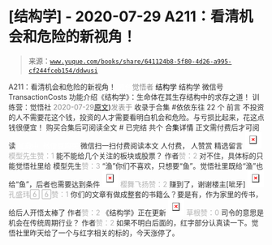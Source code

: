 # [结构学] - 2020-07-29 A211：看清机会和危险的新视角！

> 来源：[`www.yuque.com/books/share/641124b8-5f80-4d26-a995-cf244fceb154/ddwusi`](https://www.yuque.com/books/share/641124b8-5f80-4d26-a995-cf244fceb154/ddwusi)

<ne-p id="520f42f3293818f927861ebbd5b15da4_p_0" data-lake-id="520f42f3293818f927861ebbd5b15da4_p_0"><ne-text id="u82f03ad5" style="color: rgb(51, 51, 51);">A211：看清机会和危险的新视角！</ne-text></ne-p> <ne-p id="516bed9184a3ff15ba3e317e5c2748a8" data-lake-id="516bed9184a3ff15ba3e317e5c2748a8"><ne-text id="u434a2ae5" ne-fontsize="12" style="color: rgb(255, 255, 255);">原创</ne-text><ne-text id="u988a471e" style="color: rgb(140, 140, 140);">觉悟者</ne-text> <ne-text id="u7d4699a3" ne-fontsize="14">结构学</ne-text></ne-p> <ne-p id="e0b2535f7742973521bbeb1357d926fb" data-lake-id="e0b2535f7742973521bbeb1357d926fb"><ne-text id="ue99418f2" ne-fontsize="14" ne-bold="true" style="color: rgb(51, 51, 51);">结构学</ne-text></ne-p> <ne-p id="fdff74cd6917c39ad57690c9e99e6318" data-lake-id="fdff74cd6917c39ad57690c9e99e6318"><ne-text id="ucfe3eb40" ne-fontsize="14" style="color: rgb(51, 51, 51);">微信号</ne-text><ne-text id="uc12531dc" ne-fontsize="14" style="color: rgb(51, 51, 51);">TransactionCosts</ne-text></ne-p> <ne-p id="09f988be01fe78f4c4fcf2d5ddecc062" data-lake-id="09f988be01fe78f4c4fcf2d5ddecc062"><ne-text id="ud66ef883" ne-fontsize="14" style="color: rgb(51, 51, 51);">功能介绍</ne-text><ne-text id="u3a49db71" ne-fontsize="14" style="color: rgb(51, 51, 51);">《结构学》：生命体在其生存结构中的求存之道！ 训练营：觉悟社</ne-text></ne-p> <ne-p id="428cf15849580ac0bbfa338c05f44db8" data-lake-id="428cf15849580ac0bbfa338c05f44db8"><ne-text id="uffac3bb7" style="color: rgb(140, 140, 140);">2020-07-29</ne-text>[<ne-text id="u804dfbf4" ne-fontsize="14">原文</ne-text>](https://mp.weixin.qq.com/s?__biz=MzIzMDYwOTM0Mg==&mid=2247484372&idx=1&sn=878241b2d294d7ae211754e4d61302a6&chksm=e8b19b05dfc61213be7da2373817289888d81a0b1a9db63ae1739bea7fe05569290a2f2ad14e#rd))<ne-text id="ude227388" ne-fontsize="14" style="color: rgb(140, 140, 140);">发表于</ne-text></ne-p> <ne-p id="d538b9faa1bfd1a554e5e4cb9db6ed0b" data-lake-id="d538b9faa1bfd1a554e5e4cb9db6ed0b"><ne-text id="ue8edaff8" style="color: rgb(51, 51, 51);">收录于合集 #依依东往 22 个</ne-text></ne-p> <ne-p id="d74cd1ed29d3d6c14a884ed96a184f98" data-lake-id="d74cd1ed29d3d6c14a884ed96a184f98"><ne-text id="u13589928" style="color: rgb(51, 51, 51);">前言</ne-text></ne-p> <ne-p id="03ad8b67f86d085c7344401495c9c2d3" data-lake-id="03ad8b67f86d085c7344401495c9c2d3"><ne-text id="u645585f5" style="color: rgb(51, 51, 51);">不投资的人不需要花这个钱，投资的人才需要看明白机会和危险。与亏损比起来，花这点钱很便宜！</ne-text></ne-p> <ne-p id="77244c0ffa85777704db3eba27439b05" data-lake-id="77244c0ffa85777704db3eba27439b05" ne-alignment="center"><ne-text id="u96de720b" style="color: rgb(51, 51, 51);">购买合集后可阅读全文</ne-text></ne-p> <ne-p id="e389c9697cadb9ab76708a79159fc59d" data-lake-id="e389c9697cadb9ab76708a79159fc59d" ne-alignment="center"><ne-text id="u76910a65" style="color: rgb(51, 51, 51);">#</ne-text></ne-p> <ne-p id="79c247a3009fbc682d22a26156d490dc" data-lake-id="79c247a3009fbc682d22a26156d490dc" ne-alignment="center"><ne-text id="u3bbe8f29" style="color: rgb(51, 51, 51);">已完结 共个</ne-text></ne-p> <ne-p id="cfe71b7402b693f2ecc064ae0ba11dcf" data-lake-id="cfe71b7402b693f2ecc064ae0ba11dcf" ne-alignment="center"><ne-text id="u9a282e82" ne-fontsize="16">合集详情</ne-text></ne-p> <ne-p id="b8945be3e23e624ff07e21950c42e089" data-lake-id="b8945be3e23e624ff07e21950c42e089" ne-alignment="center"><ne-text id="u77d98f3c" style="color: rgb(51, 51, 51);">正文需付费后才可阅读</ne-text></ne-p> <ne-p id="4af356f270d6e40e051513c08e7c1b49" data-lake-id="4af356f270d6e40e051513c08e7c1b49" ne-alignment="center"><ne-text id="u647002f3" style="color: rgb(255, 255, 255);">加载中</ne-text></ne-p> <ne-p id="43660ed7639c01e17bbfa76e386f5ab3" data-lake-id="43660ed7639c01e17bbfa76e386f5ab3" ne-alignment="center"><ne-text id="u0495e205" style="color: rgb(255, 255, 255);"> 微信豆购买</ne-text></ne-p> <ne-p id="c0b799ae525a5c6fc48b811418689719" data-lake-id="c0b799ae525a5c6fc48b811418689719" ne-alignment="center"><ne-text id="u044b081e" style="color: rgb(51, 51, 51);">微信扫一扫付费阅读本文</ne-text></ne-p> <ne-p id="af0b63711b7725047a93c426f9dcdf53" data-lake-id="af0b63711b7725047a93c426f9dcdf53" ne-alignment="center"><ne-text id="uea3d1e28" ne-fontsize="13" style="color: rgb(51, 51, 51);">人付费， 人赞赏</ne-text></ne-p> <ne-h3 id="Ckhph" data-lake-id="Ckhph"><ne-heading-ext><ne-heading-anchor></ne-heading-anchor><ne-heading-fold></ne-heading-fold></ne-heading-ext><ne-heading-content><ne-text id="u55b2459c" ne-fontsize="16" style="color: rgb(51, 51, 51);">精选留言</ne-text></ne-heading-content></ne-h3> <ne-p id="0f4ceb63228beb99f972d963d5c3d528" data-lake-id="0f4ceb63228beb99f972d963d5c3d528"><ne-card data-card-name="image" data-card-type="inline" id="BKRFX" data-event-boundary="card" style="color: rgb(51, 51, 51);">![](img/c0241f79af667296c57d8a285dceb7ae.png)  <ne-p id="a6877c3ef607fdca4d01eedbbcba628c" data-lake-id="a6877c3ef607fdca4d01eedbbcba628c"><ne-text id="uaa0de382" style="color: rgb(179, 179, 179);">模型先生赞：1</ne-text></ne-p> <ne-p id="c05e2e427d10e93b1f71f01a9b72770e" data-lake-id="c05e2e427d10e93b1f71f01a9b72770e"><ne-text id="u5db36aa5" style="color: rgb(51, 51, 51);">能不能给几个关注的板块或股票？</ne-text></ne-p> <ne-p id="d58a3175fb8f3a4b6868864afd2984ea" data-lake-id="d58a3175fb8f3a4b6868864afd2984ea"><ne-text id="udc36f11b" style="color: rgb(51, 51, 51);">作者</ne-text><ne-text id="uccb188d7" style="color: rgb(179, 179, 179);">赞：2</ne-text></ne-p> <ne-p id="0926d13df3a613f9ab53a049b176e40d" data-lake-id="0926d13df3a613f9ab53a049b176e40d"><ne-text id="ue9afdad9" style="color: rgb(51, 51, 51);">对不住，具体标的只能觉悟社里给</ne-text></ne-p> <ne-p id="9e4f28b62e87509168dd253e0e1e10fa" data-lake-id="9e4f28b62e87509168dd253e0e1e10fa"><ne-text id="u65a211f4" style="color: rgb(51, 51, 51);">模型先生</ne-text><ne-text id="uc972f917" style="color: rgb(179, 179, 179);">赞：3</ne-text></ne-p> <ne-p id="998ebb9f75627a0da9253975f4a5d270" data-lake-id="998ebb9f75627a0da9253975f4a5d270"><ne-text id="u70a38573" style="color: rgb(51, 51, 51);">“渔”你们不喜欢，只想要“鱼”。觉悟社里既给“渔”也给“鱼”，后者也需要达到条件</ne-text></ne-p> <ne-p id="c2e44676f375e4366cf5b2fb147e5b4c" data-lake-id="c2e44676f375e4366cf5b2fb147e5b4c"><ne-card data-card-name="image" data-card-type="inline" id="sV8kG" data-event-boundary="card" style="color: rgb(51, 51, 51);">![](img/801a5b062e222741e7d0e80f4f33b522.png)  <ne-p id="3100a0a16e68bcfbfaf5ba1f46273297" data-lake-id="3100a0a16e68bcfbfaf5ba1f46273297"><ne-text id="u3a1abb36" style="color: rgb(179, 179, 179);">樱舞飞扬赞：2</ne-text></ne-p> <ne-p id="d5fb10e492aedf61a8605c0aa859792b" data-lake-id="d5fb10e492aedf61a8605c0aa859792b"><ne-text id="u99a9cd2b" style="color: rgb(51, 51, 51);">赚到了，谢谢楼主[呲牙]</ne-text></ne-p> <ne-p id="8195282218ade7af45373abe29204edb" data-lake-id="8195282218ade7af45373abe29204edb"><ne-card data-card-name="image" data-card-type="inline" id="xaEPn" data-event-boundary="card" style="color: rgb(51, 51, 51);">![](img/25100e2fa883548212cc29c0ef79c499.png)  <ne-p id="5ca25d572c172cf0373f61020fc4a36d" data-lake-id="5ca25d572c172cf0373f61020fc4a36d"><ne-text id="ub8a9db09" style="color: rgb(179, 179, 179);">孔盛玮 赞：1</ne-text></ne-p> <ne-p id="776052a0907c07c15143a5829b363634" data-lake-id="776052a0907c07c15143a5829b363634"><ne-text id="u44886f0b" style="color: rgb(51, 51, 51);">你们的文章有做成整套的书籍么？要是有，作为家里的传书，给后人开悟太棒了</ne-text></ne-p> <ne-p id="74f4711736020512cc2fd038547c4680" data-lake-id="74f4711736020512cc2fd038547c4680"><ne-text id="u8a3d2d26" style="color: rgb(51, 51, 51);">作者</ne-text><ne-text id="ua9774573" style="color: rgb(179, 179, 179);">赞：2</ne-text></ne-p> <ne-p id="250ccaf78b7f2d5a9bb33dcba90122d9" data-lake-id="250ccaf78b7f2d5a9bb33dcba90122d9"><ne-text id="ucd818812" style="color: rgb(51, 51, 51);">《结构学》正在更新</ne-text></ne-p> <ne-p id="eb9138c9a39b5f7177a80f030666348b" data-lake-id="eb9138c9a39b5f7177a80f030666348b"><ne-card data-card-name="image" data-card-type="inline" id="b3Oac" data-event-boundary="card" style="color: rgb(51, 51, 51);">![](img/be906661fb236fe2db9a1590dcd086cf.png)  <ne-p id="969af14b6219f26d025a3d696ed078ec" data-lake-id="969af14b6219f26d025a3d696ed078ec"><ne-text id="u62575e53" style="color: rgb(179, 179, 179);">草根赞：0</ne-text></ne-p> <ne-p id="fe9c6944ff12d2b18772a780f589743f" data-lake-id="fe9c6944ff12d2b18772a780f589743f"><ne-text id="ud67af161" style="color: rgb(51, 51, 51);">司令的意思是机会在传统周期行业？</ne-text></ne-p> <ne-p id="b74032077f668e04b53da0c7bc7cc7f1" data-lake-id="b74032077f668e04b53da0c7bc7cc7f1"><ne-text id="u7d4ea006" style="color: rgb(51, 51, 51);">作者</ne-text><ne-text id="u33f39d7b" style="color: rgb(179, 179, 179);">赞：2</ne-text></ne-p> <ne-p id="cc3bc7a045613fd09ce322c4a4cb8fed" data-lake-id="cc3bc7a045613fd09ce322c4a4cb8fed"><ne-text id="ud5248cf3" style="color: rgb(51, 51, 51);">如果不明白后面的，红字部分认真读一下。觉悟社里昨天给了一个与红字相关的标的，今天涨停了。</ne-text></ne-p></ne-card></ne-p></ne-card></ne-p></ne-card></ne-p></ne-card></ne-p>